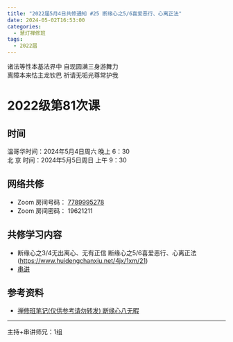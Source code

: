 ```yaml
---
title: "2022届5月4日共修通知 #25 断缘心之5/6喜爱恶行、心离正法"
date: 2024-05-02T16:53:00
categories:
  - 慧灯禅修班
tags:
  - 2022届
---
```

诸法等性本基法界中 自现圆满三身游舞力\
离障本来怙主龙钦巴 祈请无垢光尊常护我

# 2022级第81次课

## 时间

温哥华时间：2024年5月4日周六 晚上 6：30\
北  京 时间：2024年5月5日周日 上午 9：30

## 网络共修

* Zoom 房间号码： [7789995278](https://us02web.zoom.us/j/7789995278?pwd=VjZmbWJFY2k2K0E5RVB2cTNIQmhqUT09)
* Zoom 房间密码： 19621211

## 共修学习内容

* 断缘心之3/4无出离心、无有正信
断缘心之5/6喜爱恶行、心离正法
(https://www.huidengchanxiu.net/4jx/1xm/21)
* [串讲](https://box.hdcxb.net/%E5%85%B6%E4%BB%96%E8%B5%84%E6%96%99/f/2022%E5%B1%8A)


## 参考资料

* [禅修班笔记(仅供参考请勿转发) 断缘心八无暇](https://bj.cxb123.cc/1xm/4-duan-yuan-xin/)

- - -


主持+串讲师兄：1组
